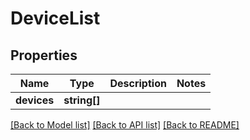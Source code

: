 # DeviceList

## Properties
Name | Type | Description | Notes
------------ | ------------- | ------------- | -------------
**devices** | **string[]** |  | 

[[Back to Model list]](../README.md#documentation-for-models) [[Back to API list]](../README.md#documentation-for-api-endpoints) [[Back to README]](../README.md)


